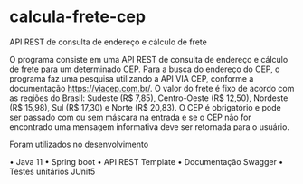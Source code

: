 # calcula-frete-cep
API REST de consulta de endereço e cálculo de frete 

O programa consiste em uma API REST de consulta de endereço e cálculo de frete para um determinado CEP. Para a busca do endereço do CEP, o programa faz uma pesquisa utilizando a API VIA CEP, conforme a documentação https://viacep.com.br/. O valor do frete é fixo de acordo com as regiões do Brasil: Sudeste (R$ 7,85), Centro-Oeste (R$ 12,50), Nordeste (R$ 15,98), Sul (R$ 17,30) e Norte (R$ 20,83). O CEP é obrigatório e pode ser passado com ou sem máscara na entrada e se o CEP não for encontrado uma mensagem informativa deve ser retornada para o usuário.

Foram utilizados no desenvolvimento 

•	Java 11 
•	Spring boot
•	API REST Template
•	Documentação Swagger 
•	Testes unitários JUnit5

